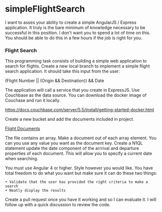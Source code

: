 # simpleFlightSearch
I want to asses your ability to create a simple AngularJS / Express application. It truly is the bare minimum of knowledge necessary to be successful in this position. I don't want you to spend a lot of time on this. You should be able to do this in a few hours if the job is right for you.

### Flight Search

This programming task consists of building a simple web application to search for flights. Create a new local branch to implement  a simple flight search application. It should take this input from the user:

(Flight Number ||  (Origin && Destination)) && Date

The application will call a service that you create in ExpressJS. Use Couchbase as the data source. You can download the docker image of Couchase and run it locally.   
                                                                                                                                                                                                        
https://docs.couchbase.com/server/5.5/install/getting-started-docker.html
 
Create a new bucket and add the documents included in project.

[Flight Documents](./flight-docs/flight-sample.json)

The file contains an array. Make a document out of each array element. You can you use any value you want as the document key. Create a N1QL statement update the date component of the arrrival and departure properties of each document. This will allow you to specify a current date when searching. 


You must use Angular 4 or higher. Style however you would like. You have total freedom to do what you want but make sure it can do these two things:

	• Validate that the user has provided the right criteria to make a search 
	• Neatly display the results

Create a pull request once you have it working and so I can evaluate it. I will follow up with a quick discussion to review the code.

